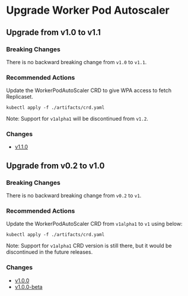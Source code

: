 # Upgrade Worker Pod Autoscaler

## Upgrade from v1.0 to v1.1

### Breaking Changes
There is no backward breaking change from `v1.0` to `v1.1`.

### Recommended Actions
Update the WorkerPodAutoScaler CRD to give WPA access to fetch Replicaset.
```
kubectl apply -f ./artifacts/crd.yaml
```

Note: Support for `v1alpha1` will be discontinued from `v1.2`.

### Changes
- [v1.1.0](https://github.com/practo/k8s-worker-pod-autoscaler/releases/tag/v1.1.0)

## Upgrade from v0.2 to v1.0

### Breaking Changes
There is no backward breaking change from `v0.2` to `v1`.

### Recommended Actions
Update the WorkerPodAutoScaler CRD from `v1alpha1` to `v1` using below:
```
kubectl apply -f ./artifacts/crd.yaml
```

Note: Support for `v1alpha1` CRD version is still there, but it would be discontinued in the future releases.

### Changes
- [v1.0.0](https://github.com/practo/k8s-worker-pod-autoscaler/releases/tag/v1.0.0)
- [v1.0.0-beta](https://github.com/practo/k8s-worker-pod-autoscaler/releases/tag/v1.0.0-beta)

